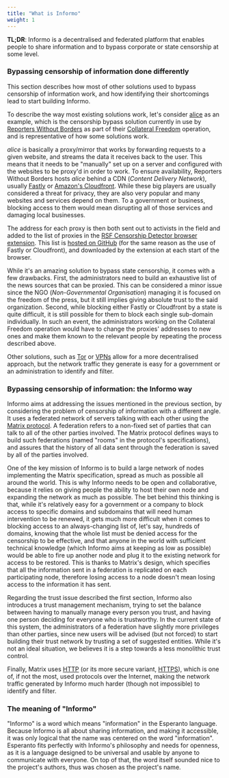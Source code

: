```yaml
---
title: "What is Informo"
weight: 1
---
```


**TL;DR**: Informo is a decentralised and federated platform that enables people
to share information and to bypass corporate or state censorship at some level.

### Bypassing censorship of information done differently

This section describes how most of other solutions used to bypass censorship of
information work, and how identifying their shortcomings lead to start building
Informo.

To describe the way most existing solutions work, let's consider
[alice](https://github.com/NInfolab/alice) as an example, which is the
censorship bypass solution currently in use by [Reporters Without
Borders](https://rsf.org/en/) as part of their [Collateral
Freedom](https://rsf.org/en/collateral-freedom) operation, and is representative
of how some solutions work.

*alice* is basically a proxy/mirror that works by forwarding requests to a given
website, and streams the data it receives back to the user. This means that it
needs to be "manually" set up on a server and configured with the websites to be
proxy'd in order to work. To ensure availability, Reporters Without Borders
hosts *alice* behind a CDN (*Content Delivery Network*), usually
[Fastly](https://www.fastly.com/) or [Amazon's
Cloudfront](https://aws.amazon.com/fr/cloudfront/). While these big players are
usually considered a threat for privacy, they are also very popular and many
websites and services depend on them. To a government or business, blocking
access to them would mean disrupting all of those services and damaging local
businesses.

The address for each proxy is then both sent out to activists in the field and
added to the list of proxies in the [RSF Censorship Detector browser
extension](https://addons.mozilla.org/en-US/firefox/addon/rsf-censorship-detector/).
This list is [hosted on
GitHub](https://github.com/RSF-RWB/collateralfreedom/blob/master/sites.json)
(for the same reason as the use of Fastly or Cloudfront), and downloaded by the
extension at each start of the browser.

While it's an amazing solution to bypass state censorship, it comes with a few
drawbacks. First, the administrators need to build an exhaustive list of the
news sources that can be proxied. This can be considered a minor issue since the
NGO (*Non-Governmental Organisation*) managing it is focused on the freedom of
the press, but it still implies giving absolute trust to the said organization.
Second, while blocking either Fastly or Cloudfront by a state is quite
difficult, it is still possible for them to block each single sub-domain
individually. In such an event, the administrators working on the Collateral
Freedom operation would have to change the proxies' addresses to new ones and
make them known to the relevant people by repeating the process described above.

Other solutions, such as [Tor](https://www.torproject.org/) or
[VPNs](https://en.wikipedia.org/wiki/Virtual_private_network) allow for a more
decentralised approach, but the network traffic they generate is easy for a
government or an administration to identify and filter.

### Bypassing censorship of information: the Informo way

Informo aims at addressing the issues mentioned in the previous section, by
considering the problem of censorship of information with a different angle. It
uses a federated network of servers talking with each other using the [Matrix
protocol](https://matrix.org/). A federation refers to a non-fixed set of
parties that can talk to all of the other parties involved. The Matrix protocol
defines ways to build such federations (named "rooms" in the protocol's
specifications), and assures that the history of all data sent through the
federation is saved by all of the parties involved.

One of the key mission of Informo is to build a large network of nodes
implementing the Matrix specification, spread as much as possible all around the
world. This is why Informo needs to be open and collaborative, because it relies
on giving people the ability to host their own node and expanding the network as
much as possible. The bet behind this thinking is that, while it's relatively
easy for a government or a company to block access to specific domains and
subdomains that will need human intervention to be renewed, it gets much more
difficult when it comes to blocking access to an always-changing list of, let's
say, hundreds of domains, knowing that the whole list must be denied access for
the censorship to be effective, and that anyone in the world with sufficient
technical knowledge (which Informo aims at keeping as low as possible) would be
able to fire up another node and plug it to the existing network for access to
be restored. This is thanks to Matrix's design, which specifies that all the
information sent in a federation is replicated on each participating node,
therefore losing access to a node doesn't mean losing access to the information
it has sent.

Regarding the trust issue described the first section, Informo also introduces a
trust management mechanism, trying to set the balance between having to manually
manage every person you trust, and having one person deciding for everyone who
is trustworthy. In the current state of this system, the administrators of a
federation have slightly more privileges than other parties, since new users
will be advised (but not forced) to start building their trust network by
trusting a set of suggested entities. While it's not an ideal situation, we
believes it is a step towards a less monolithic trust control.

Finally, Matrix uses
[HTTP](https://en.wikipedia.org/wiki/Hypertext_Transfer_Protocol) (or its more
secure variant, [HTTPS](https://en.wikipedia.org/wiki/HTTPS)), which is one of,
if not the most, used protocols over the Internet, making the network traffic
generated by Informo much harder (though not impossible) to identify and filter.

### The meaning of "Informo"

"Informo" is a word which means "information" in the Esperanto language. Because
Informo is all about sharing information, and making it accessible, it was only
logical that the name was centered on the word "information". Esperanto fits
perfectly with Informo's philosophy and needs for openness, as it is a language
designed to be universal and usable by anyone to communicate with everyone. On
top of that, the word itself sounded nice to the project's authors, thus was
chosen as the project's name.
